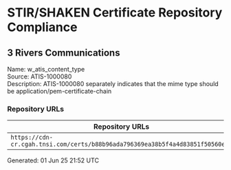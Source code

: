 # STIR/SHAKEN Certificate Repository Compliance

## 3 Rivers Communications

Name: w_atis_content_type\
Source: ATIS-1000080\
Description: ATIS-1000080 separately indicates that the mime type should be application/pem-certificate-chain
### Repository URLs

| Repository URLs | Not After |  Problems | Link |
|-----------------|-----------|-----------|------|
| `https://cdn-cr.cgah.tnsi.com/certs/b88b96ada796369ea38b5f4a4d83851f50560e74` | 02&#160;May&#160;26&#160;16:53&#160;UTC | true | [view](../../REPOS/e37dbb1942652e8ebd88b6d9398660a3e5dce957/README.md) |


Generated: 01 Jun 25 21:52 UTC